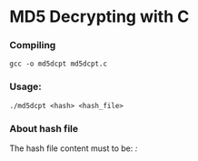 # MD5 Decrypting with C

### Compiling
`gcc -o md5dcpt md5dcpt.c`

### Usage:
`./md5dcpt <hash> <hash_file>`

### About hash file
The hash file content must to be: *<hash>:<word>*
